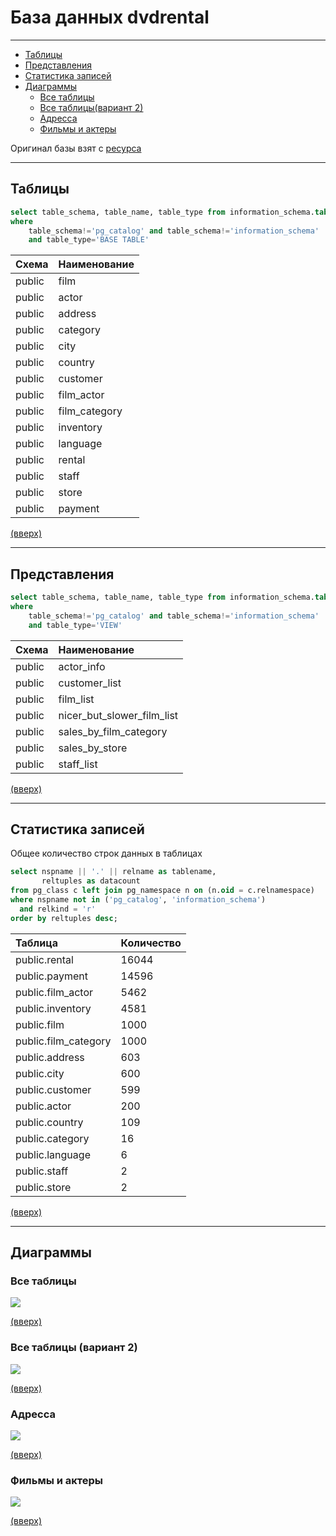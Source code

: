 # База данных dvdrental <span id="lnkhome"><span>

---

- [Таблицы](#lnktbl)
- [Представления](#lnkview)
- [Статистика записей](#lnkstat)
- [Диаграммы](#lnkdiagram)
	+ [Все таблицы](#lnkdiagram1)
	+ [Все таблицы(вариант 2)](#lnkdiagram2)
	+ [Адресса](#lnkdiagram3)
	+ [Фильмы и актеры](#lnkdiagram4)

Оригинал базы взят с [ресурса](https://www.postgresqltutorial.com/postgresql-getting-started/postgresql-sample-database/)

---

## Таблицы <span id="lnktbl"><span>

```sql 
select table_schema, table_name, table_type from information_schema.tables
where
    table_schema!='pg_catalog' and table_schema!='information_schema'
    and table_type='BASE TABLE'
```


| Схема | Наименование |
| :--- | :--- |
| public | film |
| public | actor |
| public | address |
| public | category |
| public | city |
| public | country |
| public | customer |
| public | film\_actor |
| public | film\_category |
| public | inventory |
| public | language |
| public | rental |
| public | staff |
| public | store |
| public | payment |

[(вверх)](#lnkhome)

---

## Представления <span id="lnkview"><span>

```sql
select table_schema, table_name, table_type from information_schema.tables
where
    table_schema!='pg_catalog' and table_schema!='information_schema'
    and table_type='VIEW'
```


| Схема | Наименование |
| :--- | :--- |
| public | actor\_info |
| public | customer\_list |
| public | film\_list |
| public | nicer\_but\_slower\_film\_list |
| public | sales\_by\_film\_category |
| public | sales\_by\_store |
| public | staff\_list |

[(вверх)](#lnkhome)

---
## Статистика записей <span id="lnkstat"><span>

Общее количество строк данных в таблицах

```sql 
select nspname || '.' || relname as tablename,
       reltuples as datacount
from pg_class c left join pg_namespace n on (n.oid = c.relnamespace)
where nspname not in ('pg_catalog', 'information_schema')
  and relkind = 'r'
order by reltuples desc;
```

| Таблица | Количество |
| :--- | :--- |
| public.rental | 16044 |
| public.payment | 14596 |
| public.film\_actor | 5462 |
| public.inventory | 4581 |
| public.film | 1000 |
| public.film\_category | 1000 |
| public.address | 603 |
| public.city | 600 |
| public.customer | 599 |
| public.actor | 200 |
| public.country | 109 |
| public.category | 16 |
| public.language | 6 |
| public.staff | 2 |
| public.store | 2 |

[(вверх)](#lnkhome)

---

## Диаграммы <span id="lnkdiagram"><span>

### Все таблицы <span id="lnkdiagram1"><span>

![](../../img/dvdrental.png)

[(вверх)](#lnkhome)

### Все таблицы (вариант 2) <span id="lnkdiagram2"><span>

![](../../img/dvdrentalV2.png)

[(вверх)](#lnkhome)

### Адресса <span id="lnkdiagram3"><span>

![](../../img/dvdrental_adress.png)

[(вверх)](#lnkhome)

### Фильмы и актеры <span id="lnkdiagram4"><span>

![](../../img/dvdrental_film.png)

[(вверх)](#lnkhome)